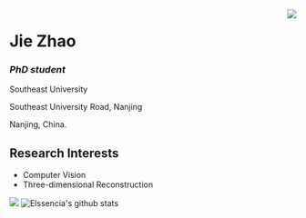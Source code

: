 <img align="right" src="https://count.getloli.com/get/@:Ind1x1?theme=rule34">

# Jie Zhao

### *PhD student*

Southeast University

Southeast University Road, Nanjing

Nanjing, China.

## Research Interests

- Computer Vision
- Three-dimensional Reconstruction

[![](https://activity-graph.herokuapp.com/graph?username=Elssencia&theme=dracula)](https://github.com/ashutosh00710/github-readme-activity-graph)
![Elssencia's github stats](https://github-readme-stats.vercel.app/api?username=Elssencia&show_icons=true&theme=vue)

